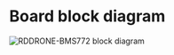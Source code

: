 # Board block diagram

![RDDRONE-BMS772 block diagram](<../../.gitbook/assets/block\_diagram - Copy.png>)
